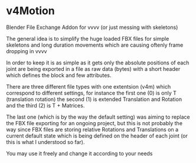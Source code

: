 # v4Motion
Blender File Exchange Addon for vvvv (or just messing with skeletons)

The general idea is to simplify the huge loaded FBX files for simple skeletons and long duration movements which are causing oftenly frame dropping in vvvv

In order to keep it is as simple as it gets only the absolute positions of each joint are being exported in a file as raw data (bytes) with a short header which defines the block and few attributes.


There are three different file types with one extentsion (v4m) which correspond to different settings, for instance the first one (0) is only T (translation rotation) the second (1) is extended Translation and Rotation and the third (2) is T + Matrices.

The last one (which is by the way the default setting) was aiming to replace the FBX file exporting for an ongoing project, but this is not probably the way since FBX files are storing relative Rotations and Translations on a current default state which is being defined on the header of each joint (or this is what I understood so far).

You may use it freely and change it according to your needs 






